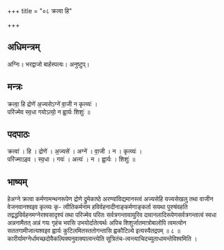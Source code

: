 +++
title = "०८ क्रत्वा हि"

+++
## अधिमन्त्रम्
अग्निः। भरद्वाजो बार्हस्पत्यः। अनुष्टुप्।

## मन्त्रः
क्रत्वा॒ हि द्रोणे॑ अ॒ज्यसेऽग्ने॑ वा॒जी न कृत्व्यः॑ ।  
परि॑ज्मेव स्व॒धा गयोऽत्यो॒ न ह्वा॒र्यः शिशुः॑ ॥

## पदपाठः
क्रत्वा॑ । हि । द्रोणे॑ । अ॒ज्यसे॑ । अग्ने॑ । वा॒जी । न । कृत्व्यः॑ ।  
परि॑ज्माऽइव । स्व॒धा । गयः॑ । अत्यः॑ । न । ह्वा॒र्यः । शिशुः॑ ॥

## भाष्यम्
हेअग्ने क्रत्वा कर्मणामन्थनरूपेण द्रोणे द्रुमेकाष्ठे अरण्यांविद्यमानस्त्वं अज्यसेहि यज्यसेखलु तथा वाजीन वेजनवानश्वइव कृत्व्यः कृ- त्वीतिकर्मनाम हविर्वहनादीनाङ्कर्मणाङ्कर्ता सयथा पुरुषंवहति तद्वद्धविर्वहनमग्नेरश्वसादृश्यं तथा परिज्मेव परितः सर्वत्रगन्तावायुरिव दावानलादिरूपेणसर्वत्रगन्तात्वं स्वधा अन्ननामैतत् अन्नं गयः गृहंच भवसि उभयोर्दातेत्यर्थः अपिच शिशुर्जातमात्रोबालोपि त्वमत्योन सततगामीजात्यश्वइव ह्वार्यः कुटिलमितस्ततोगन्तासि ह्वकौटिल्ये इत्यस्यैतद्रपम् ॥ ८ ॥ कारीर्यामग्नेर्धामच्छदोवैकल्पिक्यनुवाक्यात्वन्त्येति सूत्रितंच-त्वन्त्याचिदच्युताधामन्तेविश्वमिति ।